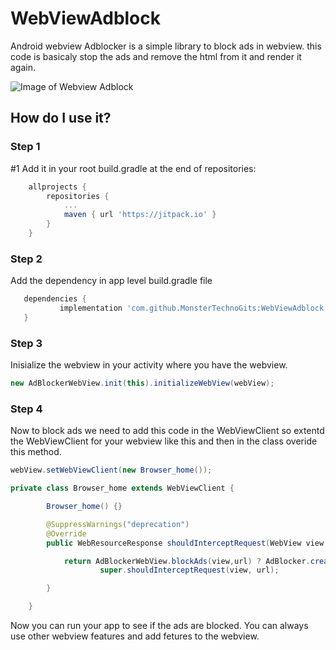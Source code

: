 # WebViewAdblock

Android webview Adblocker is a simple library to block ads in webview. this code is basicaly stop the ads and remove the html from it and render it again. 

![Image of Webview Adblock](http://www.monstertechnocodes.com/webviewAdblock.png)

## How do I use it?
### Step 1

#1 Add it in your root build.gradle at the end of repositories:
 
```gradle
	allprojects {
		repositories {
			...
			maven { url 'https://jitpack.io' }
		}
	}
 ```
 
 ### Step 2
 
 Add the dependency in app level build.gradle file
 
 ```gradle
 	dependencies {
	        implementation 'com.github.MonsterTechnoGits:WebViewAdblock:1.1'
	}
```
	
### Step 3

Inisialize the webview in your activity where you have the webview.

```java
new AdBlockerWebView.init(this).initializeWebView(webView);
```

### Step 4

Now to block ads we need to add this code in the WebViewClient so extentd the WebViewClient for your webview like this and then in the class overide this method.


```java
webView.setWebViewClient(new Browser_home());
```

```java
private class Browser_home extends WebViewClient {

        Browser_home() {}

        @SuppressWarnings("deprecation")
        @Override
        public WebResourceResponse shouldInterceptRequest(WebView view, String url) {

            return AdBlockerWebView.blockAds(view,url) ? AdBlocker.createEmptyResource() :
                    super.shouldInterceptRequest(view, url);

        }

    }
```


Now you can run your app to see if the ads are blocked. You can always use other webview features and add fetures to the webview.
